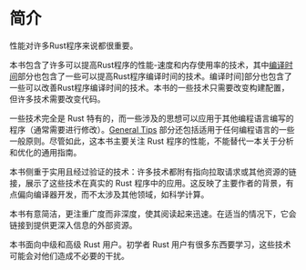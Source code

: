 # 简介

性能对许多Rust程序来说都很重要。

本书包含了许多可以提高Rust程序的性能-速度和内存使用率的技术，其中[编译时间]部分也包含了一些可以提高Rust程序编译时间的技术。编译时间]部分也包含了一些可以改善Rust程序编译时间的技术。本书的一些技术只需要改变构建配置，但许多技术需要改变代码。

[编译时间]: compile-times_zh.md

一些技术完全是 Rust 特有的，而一些涉及的思想可以应用于其他编程语言编写的程序（通常需要进行修改）。[General Tips] 部分还包括适用于任何编程语言的一些一般原则。尽管如此，这本书主要关注 Rust 程序的性能，不能替代一本关于分析和优化的通用指南。

[General Tips]: general-tips_zh.md

本书侧重于实用且经过验证的技术：许多技术都附有指向拉取请求或其他资源的链接，展示了这些技术在真实的 Rust 程序中的应用。这反映了主要作者的背景，有点偏向编译器开发，而不太涉及其他领域，如科学计算。

本书有意简洁，更注重广度而非深度，使其阅读起来迅速。在适当的情况下，它会链接到提供更深入信息的外部资源。

本书面向中级和高级 Rust 用户。初学者 Rust 用户有很多东西要学习，这些技术可能会对他们造成不必要的干扰。